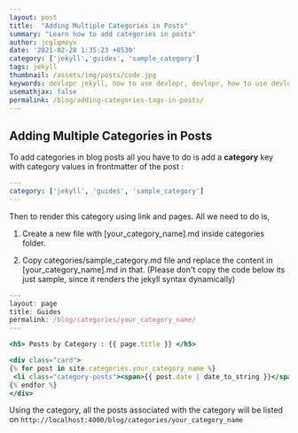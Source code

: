 ```yaml
---
layout: post
title:  "Adding Multiple Categories in Posts"
summary: "Learn how to add categories in posts"
author: jcglqmoyx
date: '2021-02-28 1:35:23 +0530'
category: ['jekyll','guides', 'sample_category']
tags: jekyll
thumbnail: /assets/img/posts/code.jpg
keywords: devlopr jekyll, how to use devlopr, devlopr, how to use devlopr-jekyll, devlopr-jekyll tutorial,best jekyll themes, multi categories and tags
usemathjax: false
permalink: /blog/adding-categories-tags-in-posts/
---
```


## Adding Multiple Categories in Posts

To add categories in blog posts all you have to do is add a **category** key with category values in frontmatter of the post :

```yml
---
category: ['jekyll', 'guides', 'sample_category']
---
```

Then to render this category using link and pages. All we need to do is,

1. Create a new file with [your_category_name].md inside categories folder.

2. Copy categories/sample_category.md file and replace the content in [your_category_name].md in that. (Please don't copy the code below its just sample, since it renders the jekyll syntax dynamically)

```jsx
---
layout: page
title: Guides
permalink: /blog/categories/your_category_name/
---

<h5> Posts by Category : {{ page.title }} </h5>

<div class="card">
{% for post in site.categories.your_category_name %}
 <li class="category-posts"><span>{{ post.date | date_to_string }}</span> &nbsp; <a href="{{ post.url }}">{{ post.title }}</a></li>
{% endfor %}
</div>
```

Using the category, all the posts associated with the category will be listed on
`http://localhost:4000/blog/categories/your_category_name`

